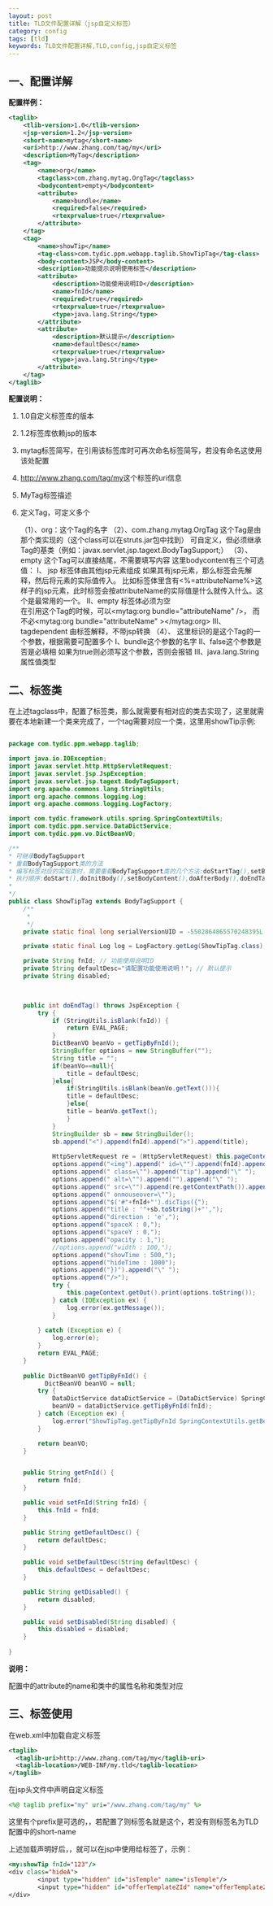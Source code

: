 ```yaml
---
layout: post
title: TLD文件配置详解（jsp自定义标签）
category: config
tags: [tld]
keywords: TLD文件配置详解,TLD,config,jsp自定义标签
---
```

## 一、配置详解
**配置样例：**
```xml
<taglib>
	<tlib-version>1.0</tlib-version>
	<jsp-version>1.2</jsp-version>
	<short-name>mytag</short-name>
	<uri>http://www.zhang.com/tag/my</uri>
	<description>MyTag</description>
	<tag>
		<name>org</name>
		<tagclass>com.zhang.mytag.OrgTag</tagclass>
		<bodycontent>empty</bodycontent>
		<attribute>
			<name>bundle</name>
			<required>false</required>
			<rtexprvalue>true</rtexprvalue>
		</attribute>
	</tag>
	<tag>
		<name>showTip</name>
		<tag-class>com.tydic.ppm.webapp.taglib.ShowTipTag</tag-class>
		<body-content>JSP</body-content>
		<description>功能提示说明使用标签</description>
		<attribute>
			<description>功能使用说明ID</description>
			<name>fnId</name>
			<required>true</required>
			<rtexprvalue>true</rtexprvalue>
			<type>java.lang.String</type>
		</attribute>
		<attribute>
			<description>默认提示</description>
			<name>defaultDesc</name>
			<rtexprvalue>true</rtexprvalue>
			<type>java.lang.String</type>
		</attribute>
	</tag>
</taglib>
```
**配置说明：**
1. <tlib-version>1.0</tlib-version>自定义标签库的版本
2. <jsp-version>1.2</jsp-version>标签库依赖jsp的版本
3. <short-name>mytag</short-name>标签简写，在引用该标签库时可再次命名标签简写，若没有命名这使用该处配置
4. <uri>http://www.zhang.com/tag/my</uri>这个标签的uri信息
5. <description>MyTag</description>标签描述
6. <tag></tag>定义Tag，可定义多个


    （1）、<name>org</name>：这个Tag的名字
    （2）、<tagclass>com.zhang.mytag.OrgTag</tagclass>
        这个Tag是由那个类实现的（这个class可以在struts.jar包中找到）
        可自定义，但必须继承Tag的基类（例如：javax.servlet.jsp.tagext.BodyTagSupport;）
    （3）、<bodycontent>empty</bodycontent>
        这个Tag可以直接结尾，不需要填写内容
        这里bodycontent有三个可选值：
        I、 jsp 标签体由其他jsp元素组成 
            如果其有jsp元素，那么标签会先解释，然后将元素的实际值传入。
            比如标签体里含有<%=attributeName%>这样子的jsp元素，此时标签会按attributeName的实际值是什么就传入什么。这个是最常用的一个。
        II、empty 标签体必须为空   
            在引用这个Tag的时候，可以<mytag:org bundle="attributeName" />，
            而不必<mytag:org bundle="attributeName" ></mytag:org> 
        III、 tagdependent 由标签解释，不带jsp转换
    （4）、<attribute> </attribute>这里标识的是这个Tag的一个参数，根据需要可配置多个
        I、<name>bundle</name>这个参数的名字
        II、<required>false</required>这个参数是否是必填相
            如果为true则必须写这个参数，否则会报错
        III、<type>java.lang.String</type>属性值类型
## 二、标签类
在上述tagclass中，配置了标签类，那么就需要有相对应的类去实现了，这里就需要在本地新建一个类来完成了，一个tag需要对应一个类，这里用showTip示例:

```java

package com.tydic.ppm.webapp.taglib;

import java.io.IOException;
import javax.servlet.http.HttpServletRequest;
import javax.servlet.jsp.JspException;
import javax.servlet.jsp.tagext.BodyTagSupport;
import org.apache.commons.lang.StringUtils;
import org.apache.commons.logging.Log;
import org.apache.commons.logging.LogFactory;

import com.tydic.framework.utils.spring.SpringContextUtils;
import com.tydic.ppm.service.DataDictService;
import com.tydic.ppm.vo.DictBeanVO;

/**
* 可继承BodyTagSupport
* 重载BodyTagSupport类的方法
* 编写标签对应的实现类时，需要重载BodyTagSupport类的几个方法:doStartTag(),setBodyContent(),doInitBody(),doAfterBody(),doEndTag()
* 执行顺序:doStart(),doInitBody(),setBodyContent(),doAfterBody(),doEndTag
*
*/
public class ShowTipTag extends BodyTagSupport {
	/**
	 * 
	 */
	private static final long serialVersionUID = -5502864865570248395L;

	private static final Log log = LogFactory.getLog(ShowTipTag.class);

	private String fnId; // 功能使用说明ID
	private String defaultDesc="请配置功能使用说明！"; // 默认提示
	private String disabled;

	

	public int doEndTag() throws JspException {
		try {
			if (StringUtils.isBlank(fnId)) {
				return EVAL_PAGE;
			}
		    DictBeanVO beanVo = getTipByFnId();
			StringBuffer options = new StringBuffer("");
			String title = "";
			if(beanVo==null){
				title = defaultDesc;
			}else{
				if(StringUtils.isBlank(beanVo.getText())){
				title = defaultDesc;	
				}else{
				title = beanVo.getText();	
				}
			}
			StringBuilder sb = new StringBuilder();
			sb.append("<").append(fnId).append(">").append(title);
			
			HttpServletRequest re = (HttpServletRequest) this.pageContext.getRequest();
			options.append("<img").append(" id=\"").append(fnId).append("\" ");
			options.append(" class=\"").append("tip").append("\" ");
			options.append(" alt=\"").append("").append("\" ");
			options.append(" src=\"").append(re.getContextPath()).append("/images/tip.png").append("\" ");
			options.append(" onmouseover=\"");
			options.append("$('#"+fnId+"').dicTips({");
			options.append("title : '"+sb.toString()+"',");
			options.append("direction : 'e',");
			options.append("spaceX : 0,");
			options.append("spaceY : 0,");
			options.append("opacity : 1,");
			//options.append("width : 100,");
			options.append("showTime : 500,");
			options.append("hideTime : 1000");
			options.append("})").append("\" ");
			options.append("/>");
			try {
				this.pageContext.getOut().print(options.toString());
			} catch (IOException ex) {
				log.error(ex.getMessage());
			}
			
		} catch (Exception e) {
			log.error(e);
		}
		return EVAL_PAGE;
	}
	
	public DictBeanVO getTipByFnId() {
	      DictBeanVO beanVO = null;
		try {
			DataDictService dataDictService = (DataDictService) SpringContextUtils.getBean("service_prd_DataDictServiceImpl");
			beanVO = dataDictService.getTipByFnId(fnId);
		} catch (Exception ex) {
			log.error("ShowTipTag.getTipByFnId SpringContextUtils.getBean('service_prd_CodeServiceImpl') ", ex);
		}

		return beanVO;
	}


	public String getFnId() {
		return fnId;
	}

	public void setFnId(String fnId) {
		this.fnId = fnId;
	}

	public String getDefaultDesc() {
		return defaultDesc;
	}

	public void setDefaultDesc(String defaultDesc) {
		this.defaultDesc = defaultDesc;
	}

	public String getDisabled() {
		return disabled;
	}

	public void setDisabled(String disabled) {
		this.disabled = disabled;
	}
	
}

```

**说明：** 

配置中的attribute的name和类中的属性名称和类型对应

## 三、标签使用
在web.xml中加载自定义标签
```xml
<taglib>
  <taglib-uri>http://www.zhang.com/tag/my</taglib-uri>
  <taglib-location>/WEB-INF/my.tld</taglib-location>
</taglib>
```
在jsp头文件中声明自定义标签
```jsp
<%@ taglib prefix="my" uri="/www.zhang.com/tag/my" %>
```
这里有个prefix是可选的，，若配置了则标签名就是这个，若没有则标签名为TLD配置中的short-name

上述加载声明好后，，就可以在jsp中使用给标签了，示例：
```jsp
<my:showTip fnId="123"/>
<div class="hideA">
	    <input type="hidden" id="isTemple" name="isTemple"/>
	    <input type="hidden" id="offerTemplateZId" name="offerTemplateZId" />
</div>
```
